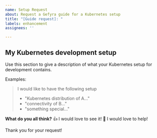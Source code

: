 ```yaml
---
name: Setup Request
about: Request a Gefyra guide for a Kubernetes setup
title: "[Guide request]: "
labels: enhancement
assignees: ''

---
```


<!--

Hi 👋, thank you for submitting a Guide request to Gefyra!

Don't forget to replace the title of this issue with a short
sentence that describes the Kubernetes distribution/setup of your request!

-->

## My Kubernetes development setup

Use this section to give a description of what your Kubernetes setup for development contains.

Examples:

> I would like to have the following setup
>
> - "Kubernetes distribution of A..."
> - "connectivity of B..."
> - "something special..."


**What do you all think?**
👍 I would love to see it!
🚀 I would love to help!

Thank you for your request!
